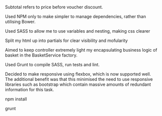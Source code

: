 Subtotal refers to price before voucher discount.

Used NPM only to make simpler to manage dependencies, rather than utilising
Bower.

Used SASS to allow me to use variables and nesting, making css clearer

Split my html up into partials for clear visibility and mofularity

Aimed to keep controller extremely light my encapsulating business logic of
basket in the BasketService factory.

Used Grunt to compile SASS, run tests and lint.

Decided to make responsive using flexbox, which is now supported well.  The
additional benefit was that this minimised the need to use responsive libraries
such as bootstrap which contain massive amounts of redundant information for
this task.

npm install

grunt
